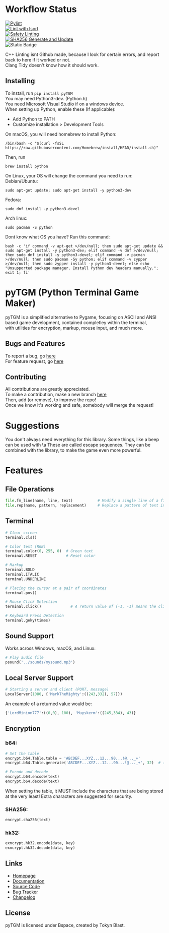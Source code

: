 # Workflow Status
[![Pylint](https://github.com/TokynBlast/pyTGM/actions/workflows/pylint.yml/badge.svg)](https://github.com/TokynBlast/pyTGM/actions/workflows/pylint.yml)<br>
[![Lint with Isort](https://github.com/TokynBlast/pyTGM/actions/workflows/Isort.yml/badge.svg)](https://github.com/TokynBlast/pyTGM/actions/workflows/Isort.yml)<br>
[![Safety Linting](https://github.com/TokynBlast/pyTGM/actions/workflows/Saftey.yml/badge.svg)](https://github.com/TokynBlast/pyTGM/actions/workflows/Saftey.yml)<br>
[![SHA256 Generate and Update](https://github.com/TokynBlast/pyTGM/actions/workflows/generate-sha3-hashes.yml/badge.svg)](https://github.com/TokynBlast/pyTGM/actions/workflows/generate-sha3-hashes.yml)<br>
![Static Badge](https://img.shields.io/badge/C%2B%2B%20Linting-passing-lime_green)



C++ Linting isnt Github made, because I look for certain errors, and report back to here if it worked or not.<br>
Clang Tidy doesn't know how it should work.

## Installing
To install, run ```pip install pyTGM```<br>
You may need Python3-dev. (Python.h)<br>
You need Microsoft Visual Studio if on a windows device.<br>
When setting up Python, enable these (If applicable):
- Add Python to PATH
- Customize installation > Development Tools

On macOS, you will need homebrew to install Python:<br>
```
/bin/bash -c "$(curl -fsSL https://raw.githubusercontent.com/Homebrew/install/HEAD/install.sh)"
```
Then, run<br>
```
brew install python
```

On Linux, your OS will change the command you need to run:<br>
Debian/Ubuntu:
```
sudo apt-get update; sudo apt-get install -y python3-dev
```

Fedora:
```
sudo dnf install -y python3-devel
```

Arch linux:
```
sudo pacman -S python
```

Dont know what OS you have?
Run this command:
```
bash -c 'if command -v apt-get >/dev/null; then sudo apt-get update && sudo apt-get install -y python3-dev; elif command -v dnf >/dev/null; then sudo dnf install -y python3-devel; elif command -v pacman >/dev/null; then sudo pacman -Sy python; elif command -v zypper >/dev/null; then sudo zypper install -y python3-devel; else echo "Unsupported package manager. Install Python dev headers manually."; exit 1; fi'
```

# pyTGM (Python Terminal Game Maker)

pyTGM is a simplified alternative to Pygame, focusing on ASCII and ANSI based game development, contained completley within the terminal,<br>
with utilities for encryption, markup, mouse input, and much more.

## Bugs and Features
To report a bug, go [here](https://github.com/TokynBlast/pyTGM/issues/new?assignees=&labels=&projects=&template=bug_report.md&title=)<br>
For feature request, go [here](https://github.com/TokynBlast/pyTGM/issues/new?assignees=&labels=&projects=&template=feature_request.md&title=)

## Contributing
All contributions are greatly appreciated.<br>
To make a contribution, make a new branch [here](https://github.com/TokynBlast/pyTGM/branches)<br>
Then, add (or remove), to improve the repo!<br>
Once we know it's working and safe, somebody will merge the request!

# Suggestions
You don't always need everything for this library.
Some things, like a beep can be used with \a
These are called escape sequences.
They can be combined with the library, to make the game even more powerful.

# Features

## File Operations
```python
file.fm_line(name, line, text)           # Modify a single line of a file
file.rep(name, pattern, replacement)     # Replace a pattern of text in a file
```

## Terminal
```python
# Clear screen
terminal.cls()

# Color text (RGB)
terminal.color(0, 255, 0)  # Green text
terminal.RESET             # Reset color

# Markup
terminal.BOLD
terminal.ITALIC
terminal.UNDERLINE

# Placing the cursor at a pair of coordinates
terminal.pos()

# Mouse Click Detection
terminal.click()             # A return value of (-1, -1) means the click was invalid

# Keyboard Press Detection
terminal.geky(times)
```


## Sound Support
Works across Windows, macOS, and Linux:
```python
# Play audio file
psound('../sounds/mysound.mp3')
```

## Local Server Support
```python
# Starting a server and client (PORT, message)
LocalServer(1080, {'MarkTheMighty':((243,332), 57)})
```
An example of a returned value would be:
```python
{'LordMinion777':((0,0), 100), 'Muyskerm':((245,334), 43)}
```

## Encryption

### b64:
```python
# Set the table
encrypt.b64.Table.table = 'ABCDEF...XYZ...12...90...!@..._+'
encrypt.b64.Table.generate('ABCDEF...XYZ...12...90...!@..._+', 32)  # (table: str, times: int)

# Encode and decode
encrypt.b64.encode(text)
encrypt.b64.decode(text)
```
When setting the table, it MUST include the characters that are being stored at the very least!
Extra characters are suggested for security.


### SHA256:
```python
encrypt.sha256(text)
```


### hk32:
```python
exncrypt.hk32.encode(data, key)
exncrypt.hk32.decode(data, key)
```

## Links
- [Homepage](https://pytgm.tokynblast.space/home)
- [Documentation](https://pytgm.tokynblast.space/documentation/use)
- [Source Code](https://github.com/TokynBlast/pyTGM/tree/main)
- [Bug Tracker](https://github.com/TokynBlast/pyTGM/issues)
- [Changelog](https://github.com/TokynBlast/pyTGM/blob/main/CHANGELOG.txt)

## License
pyTGM is licensed under Bspace, created by Tokyn Blast.
